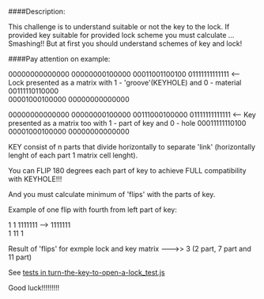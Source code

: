 ####Description:

This challenge is to understand suitable or not the key to the lock. If provided key suitable for provided lock scheme 
you must calculate ... Smashing!! But at first you should understand schemes of key and lock!

####Pay attention on example:

00000000000000
00000000100000
00011001100100
01111111111111     <--  Lock presented as a matrix with 1 - 'groove'(KEYHOLE) and 0 - material 
00111110110000          
00001000100000
00000000000000

00000000000000
00000000100000
00111000100000
01111111111111     <-- Key presented as a matrix too with 1 - part of key and 0 - hole
00011111110100
00001000100000
00000000000000

KEY consist of n parts that divide horizontally to separate 'link' (horizontally lenght of each part 1 matrix cell lenght).

You can FLIP 180 degrees each part of key to achieve FULL compatibility with KEYHOLE!!!

And you must calculate minimum of 'flips' with the parts of key.

Example of one flip with fourth from left part of key:
   
   1
   1 
1111111  -->  1111111  
    1            11
                 1

Result of 'flips' for exmple lock and key matrix  --->> 3   (2 part, 7 part and 11 part)             

See [tests in turn-the-key-to-open-a-lock_test.js](https://github.com/AlexVvx/code-wars/blob/master/katas/turn-the-key-to-open-a-lock_test/turn-the-key-to-open-a-lock_test.js)

Good luck!!!!!!!!!
